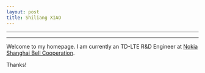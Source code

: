 ```yaml
---
layout: post
title: Shiliang XIAO
---
```

***
***

Welcome to my homepage. 
I am currently an TD-LTE R&D Engineer at [Nokia Shanghai Bell Cooperation](http://company.nokia.com/en).

Thanks!
